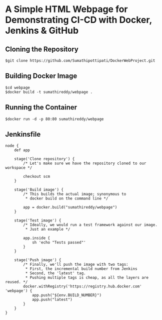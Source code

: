 # A Simple HTML Webpage for Demonstrating CI-CD with Docker, Jenkins & GitHub 

## Cloning the Repository

```
$git clone https://github.com/Sumathipottipati/DockerWebProject.git
```

## Building Docker Image

```
$cd webpage
$docker build -t sumathireddy/webpage .
```

## Running the Container

```
$docker run -d -p 80:80 sumathireddy/webpage
```

## Jenkinsfile

```
node {
    def app

    stage('Clone repository') {
        /* Let's make sure we have the repository cloned to our workspace */

        checkout scm
    }

    stage('Build image') {
        /* This builds the actual image; synonymous to
         * docker build on the command line */

        app = docker.build("sumathireddy/webpage")
    }

    stage('Test image') {
        /* Ideally, we would run a test framework against our image.
         * Just an example */

        app.inside {
            sh 'echo "Tests passed"'
        }
    }

    stage('Push image') {
        /* Finally, we'll push the image with two tags:
         * First, the incremental build number from Jenkins
         * Second, the 'latest' tag.
         * Pushing multiple tags is cheap, as all the layers are reused. */
        docker.withRegistry('https://registry.hub.docker.com' 'webpage') {
            app.push("${env.BUILD_NUMBER}")
            app.push("latest")
        }
    }
}
```

